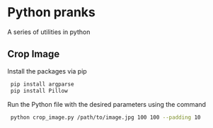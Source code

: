 
# Python pranks

A series of utilities in python

## Crop Image

Install the packages via pip

```bash
 pip install argparse
 pip install Pillow
```
    
Run the Python file with the desired parameters using the command

```bash
 python crop_image.py /path/to/image.jpg 100 100 --padding 10
```